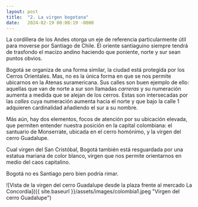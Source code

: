 ```yaml
---
layout: post
title:  "2. La virgen bogotana"
date:   2024-02-19 00:08:19 -0000
---
```

La cordillera de los Andes otorga un eje de referencia particularmente útil para moverse por Santiago de Chile. El oriente santiaguino siempre tendrá de trasfondo el macizo andino haciendo que poniente, norte y sur sean puntos obvios.

Bogotá se organiza de una forma similar, la ciudad está protegida por los Cerros Orientales. Mas, no es la única forma en que se nos permite ubicarnos en la Atenas suramericana. Sus calles son buen ejemplo de ello: aquellas que van de norte a sur son llamadas _carreras_ y su numeración aumenta a medida que se alejan de los cerros. Estas son intersecadas por las _calles_ cuya numeración aumenta hacia el norte y que bajo la calle 1 adquieren cardinalidad añadiendo el sur a su nombre.

Más aún, hay dos elementos, focos de atención por su ubicación elevada, que permiten entender nuestra posición en la capital colombiana: el santuario de Monserrate, ubicada en el cerro homónimo, y la virgen del cerro Guadalupe.

Cual virgen del San Cristóbal, Bogotá también está resguardada por una estatua mariana de color blanco, virgen que nos permite orientarnos en medio del caos capitalino.

Bogotá no es Santiago pero bien podría rimar.

![Vista de la virgen del cerro Guadalupe desde la plaza frente al mercado La Concordia]({{ site.baseurl }}/assets/images/colombia1.jpeg "Virgen del cerro Guadalupe")
